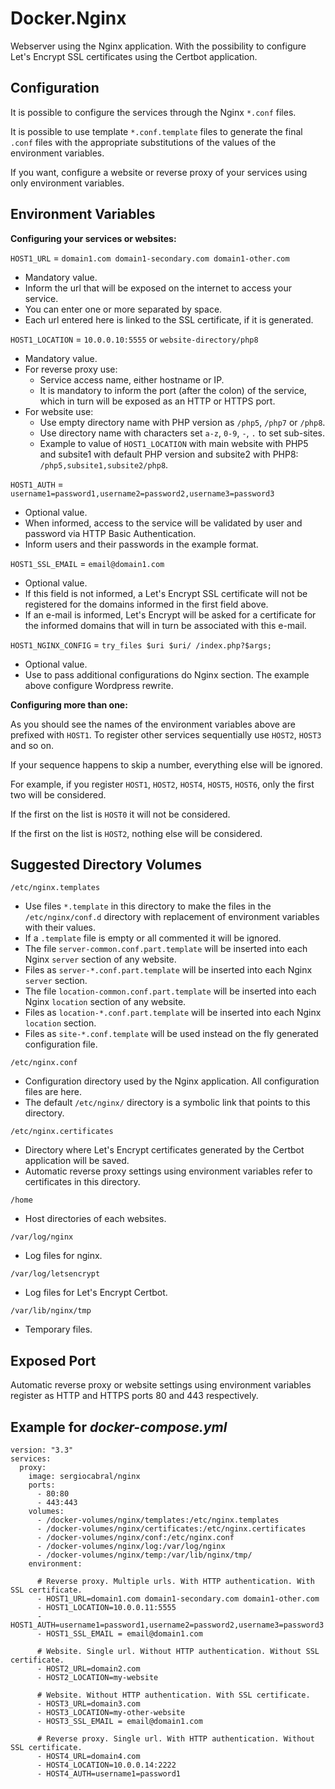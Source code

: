 # Docker.Nginx

Webserver using the Nginx application. With the possibility to configure Let's Encrypt SSL certificates using the Certbot application.

## Configuration

It is possible to configure the services through the Nginx `*.conf` files.

It is possible to use template `*.conf.template` files to generate the final `.conf` files with the appropriate substitutions of the values of the environment variables.

If you want, configure a website or reverse proxy of your services using only environment variables.

## Environment Variables

**Configuring your services or websites:**

`HOST1_URL` = `domain1.com domain1-secondary.com domain1-other.com`

- Mandatory value.
- Inform the url that will be exposed on the internet to access your service.
- You can enter one or more separated by space.
- Each url entered here is linked to the SSL certificate, if it is generated.

`HOST1_LOCATION` = `10.0.0.10:5555` or `website-directory/php8`

- Mandatory value.
- For reverse proxy use:
  - Service access name, either hostname or IP.
  - It is mandatory to inform the port (after the colon) of the service, which in turn will be exposed as an HTTP or HTTPS port.
- For website use:
  - Use empty directory name with PHP version as `/php5`, `/php7` or `/php8`.
  - Use directory name with characters set `a-z`, `0-9`, `-`, `.` to set sub-sites.
  - Example to value of `HOST1_LOCATION` with main website with PHP5 and subsite1 with default PHP version and subsite2 with PHP8: `/php5,subsite1,subsite2/php8`.

`HOST1_AUTH` = `username1=password1,username2=password2,username3=password3`

- Optional value.
- When informed, access to the service will be validated by user and password via HTTP Basic Authentication.
- Inform users and their passwords in the example format.

`HOST1_SSL_EMAIL` = `email@domain1.com`

- Optional value.
- If this field is not informed, a Let's Encrypt SSL certificate will not be registered for the domains informed in the first field above.
- If an e-mail is informed, Let's Encrypt will be asked for a certificate for the informed domains that will in turn be associated with this e-mail.

`HOST1_NGINX_CONFIG` = `try_files $uri $uri/ /index.php?$args;`

- Optional value.
- Use to pass additional configurations do Nginx section. The example above configure Wordpress rewrite.

**Configuring more than one:**

As you should see the names of the environment variables above are prefixed with `HOST1`. To register other services sequentially use `HOST2`, `HOST3` and so on.

If your sequence happens to skip a number, everything else will be ignored.

For example, if you register `HOST1`, `HOST2`, `HOST4`, `HOST5`, `HOST6`, only the first two will be considered.

If the first on the list is `HOST0` it will not be considered.

If the first on the list is `HOST2`, nothing else will be considered.

## Suggested Directory Volumes

`/etc/nginx.templates`

- Use files `*.template` in this directory to make the files in the `/etc/nginx/conf.d` directory with replacement of environment variables with their values.
- If a `.template` file is empty or all commented it will be ignored.
- The file `server-common.conf.part.template` will be inserted into each Nginx `server` section of any website.
- Files as `server-*.conf.part.template` will be inserted into each Nginx `server` section.
- The file `location-common.conf.part.template` will be inserted into each Nginx `location` section of any website.
- Files as `location-*.conf.part.template` will be inserted into each Nginx `location` section.
- Files as `site-*.conf.template` will be used instead on the fly generated configuration file.

`/etc/nginx.conf`

- Configuration directory used by the Nginx application. All configuration files are here.
- The default `/etc/nginx/` directory is a symbolic link that points to this directory.

`/etc/nginx.certificates`

- Directory where Let's Encrypt certificates generated by the Certbot application will be saved.
- Automatic reverse proxy settings using environment variables refer to certificates in this directory.

`/home`

- Host directories of each websites.

`/var/log/nginx`

- Log files for nginx.

`/var/log/letsencrypt`

- Log files for Let's Encrypt Certbot.

`/var/lib/nginx/tmp`

- Temporary files.

## Exposed Port

Automatic reverse proxy or website settings using environment variables register as HTTP and HTTPS ports 80 and 443 respectively.

## Example for *docker-compose.yml*

```
version: "3.3"
services:
  proxy:
    image: sergiocabral/nginx
    ports:
      - 80:80
      - 443:443
    volumes:
      - /docker-volumes/nginx/templates:/etc/nginx.templates
      - /docker-volumes/nginx/certificates:/etc/nginx.certificates
      - /docker-volumes/nginx/conf:/etc/nginx.conf
      - /docker-volumes/nginx/log:/var/log/nginx
      - /docker-volumes/nginx/temp:/var/lib/nginx/tmp/
    environment:

      # Reverse proxy. Multiple urls. With HTTP authentication. With SSL certificate.
      - HOST1_URL=domain1.com domain1-secondary.com domain1-other.com
      - HOST1_LOCATION=10.0.0.11:5555
      - HOST1_AUTH=username1=password1,username2=password2,username3=password3
      - HOST1_SSL_EMAIL = email@domain1.com

      # Website. Single url. Without HTTP authentication. Without SSL certificate.
      - HOST2_URL=domain2.com
      - HOST2_LOCATION=my-website

      # Website. Without HTTP authentication. With SSL certificate.
      - HOST3_URL=domain3.com
      - HOST3_LOCATION=my-other-website
      - HOST3_SSL_EMAIL = email@domain1.com

      # Reverse proxy. Single url. With HTTP authentication. Without SSL certificate.
      - HOST4_URL=domain4.com
      - HOST4_LOCATION=10.0.0.14:2222
      - HOST4_AUTH=username1=password1
```
